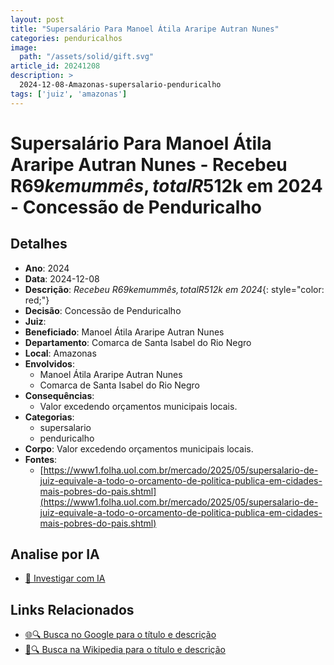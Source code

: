 ```yaml
---
layout: post
title: "Supersalário Para Manoel Átila Araripe Autran Nunes"
categories: penduricalhos 
image:
  path: "/assets/solid/gift.svg"
article_id: 20241208
description: >
  2024-12-08-Amazonas-supersalario-penduricalho
tags: ['juiz', 'amazonas']
---
```


# Supersalário Para Manoel Átila Araripe Autran Nunes - Recebeu R$69k em um mês, total R$512k em 2024 - Concessão de Penduricalho

## Detalhes
- **Ano**: 2024
- **Data**: 2024-12-08
- **Descrição**: <i class="fas fa-home"></i> *Recebeu R$69k em um mês, total R$512k em 2024*{: style="color: red;"}
- **Decisão**: Concessão de Penduricalho
- **Juiz**: 
- **Beneficiado**: Manoel Átila Araripe Autran Nunes
- **Departamento**: Comarca de Santa Isabel do Rio Negro
- **Local**: Amazonas
- **Envolvidos**:
  - Manoel Átila Araripe Autran Nunes
  - Comarca de Santa Isabel do Rio Negro
- **Consequências**:
  - Valor excedendo orçamentos municipais locais.
- **Categorias**:
  - supersalario
  - penduricalho
- **Corpo**: Valor excedendo orçamentos municipais locais.
- **Fontes**:
  - [https://www1.folha.uol.com.br/mercado/2025/05/supersalario-de-juiz-equivale-a-todo-o-orcamento-de-politica-publica-em-cidades-mais-pobres-do-pais.shtml](https://www1.folha.uol.com.br/mercado/2025/05/supersalario-de-juiz-equivale-a-todo-o-orcamento-de-politica-publica-em-cidades-mais-pobres-do-pais.shtml)

## Analise por IA
- [🤖 Investigar com IA](https://www.perplexity.ai/search?q=%22penduricalhos%20judiciais%20Brasil%22%20Supersal%C3%A1rio%20Para%20Manoel%20%C3%81tila%20Araripe%20Autran%20Nunes%20Recebeu%20R%2469k%20em%20um%20m%C3%AAs%2C%20total%20R%24512k%20em%202024%20Amazonas%202024-12-08%20%20Manoel%20%C3%81tila%20Araripe%20Autran%20Nunes)

## Links Relacionados
- [🌐🔍 Busca no Google para o título e descrição](https://www.google.com/search?q=%22penduricalhos%20judiciais%20Brasil%22%20Supersal%C3%A1rio%20Para%20Manoel%20%C3%81tila%20Araripe%20Autran%20Nunes%20Recebeu%20R%2469k%20em%20um%20m%C3%AAs%2C%20total%20R%24512k%20em%202024%20Amazonas%202024-12-08%20%20Manoel%20%C3%81tila%20Araripe%20Autran%20Nunes)
- [📖🔍 Busca na Wikipedia para o título e descrição](https://pt.wikipedia.org/w/index.php?search=%22penduricalhos%20judiciais%20Brasil%22%20Supersal%C3%A1rio%20Para%20Manoel%20%C3%81tila%20Araripe%20Autran%20Nunes%20Recebeu%20R%2469k%20em%20um%20m%C3%AAs%2C%20total%20R%24512k%20em%202024%20Amazonas%202024-12-08%20%20Manoel%20%C3%81tila%20Araripe%20Autran%20Nunes)

